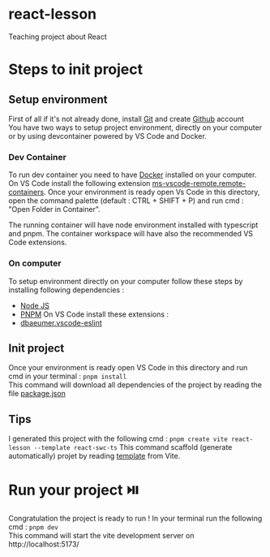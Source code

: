 # react-lesson
Teaching project about React

# Steps to init project

## Setup environment
First of all if it's not already done, install [Git](https://git-scm.com/) and create [Github](https://github.com/) account  
You have two ways to setup project environment, directly on your computer or by using devcontainer powered by VS Code and Docker.  


### Dev Container
To run dev container you need to have [Docker](https://docs.docker.com/engine/install/) installed on your computer. On VS Code install the following extension [ms-vscode-remote.remote-containers](https://marketplace.visualstudio.com/items?itemName=ms-vscode-remote.remote-containers). Once your environment is ready open Vs Code in this directory, open the command palette (default : CTRL + SHIFT + P) and run cmd : "Open Folder in Container".

The running container will have node environment installed with typescript and pnpm.
The container workspace will have also the recommended VS Code extensions. 

### On computer
To setup environment directly on your computer follow these steps by installing following dependencies :  
* [Node JS](https://nodejs.org/en)
* [PNPM](https://pnpm.io/fr/)
On  VS Code install these extensions : 
* [dbaeumer.vscode-eslint](https://marketplace.visualstudio.com/items?itemName=dbaeumer.vscode-eslint)

## Init project 
Once your environment is ready open VS Code in this directory and run cmd in your terminal : ```pnpm install```  
This command will download all dependencies of the project by reading the file [package.json](package.json)

## Tips 
I generated this project with the following cmd : ```pnpm create vite react-lesson --template react-swc-ts```
This command scaffold (generate automatically) projet by reading [template](https://vitejs.dev/guide/#scaffolding-your-first-vite-project) from Vite.


# Run your project ⏯️
Congratulation the project is ready to run ! In your terminal run the following cmd : ```pnpm dev```  
This command will start the vite development server on http://localhost:5173/

